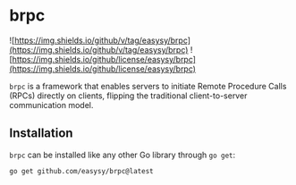# brpc

![https://img.shields.io/github/v/tag/easysy/brpc](https://img.shields.io/github/v/tag/easysy/brpc)
![https://img.shields.io/github/license/easysy/brpc](https://img.shields.io/github/license/easysy/brpc)

`brpc` is a framework that enables servers to initiate Remote Procedure Calls (RPCs) directly on clients,
flipping the traditional client-to-server communication model.

## Installation

`brpc` can be installed like any other Go library through `go get`:

```console
go get github.com/easysy/brpc@latest
```